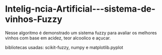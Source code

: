 # Intelig-ncia-Artificial---sistema-de-vinhos-Fuzzy

Nesse algoritmo é demonstrado um sistema fuzzy para avaliar os melhores vinhos com base em acidez, teor alcoolico e açucar. 

bibliotecas usadas: scikit-fuzzy, numpy e matplotlib.pyplot
